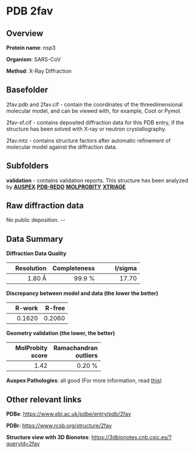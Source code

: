 # PDB 2fav

## Overview

**Protein name**: nsp3

**Organism**: SARS-CoV

**Method**: X-Ray Diffraction

## Basefolder

2fav.pdb and 2fav.cif - contain the coordinates of the threedimensional molecular model, and can be viewed with, for example, Coot or Pymol.

2fav-sf.cif - contains deposited diffraction data for this PDB entry, if the structure has been solved with X-ray or neutron crystallography.

2fav.mtz - contains structure factors after automatic refinement of molecular model against the diffraction data.

## Subfolders





**validation** - contains validation reports. This structure has been analyzed by [**AUSPEX**](https://github.com/thorn-lab/coronavirus_structural_task_force/tree/master/pdb/nsp3/SARS-CoV/2fav/validation/auspex) [**PDB-REDO**](https://github.com/thorn-lab/coronavirus_structural_task_force/tree/master/pdb/nsp3/SARS-CoV/2fav/validation/pdb-redo) [**MOLPROBITY**](https://github.com/thorn-lab/coronavirus_structural_task_force/tree/master/pdb/nsp3/SARS-CoV/2fav/validation/molprobity) [**XTRIAGE**](https://github.com/thorn-lab/coronavirus_structural_task_force/blob/master/pdb/nsp3/SARS-CoV/2fav/validation/Xtriage_output.log) 

## Raw diffraction data

No public deposition. --<br> 

## Data Summary
**Diffraction Data Quality**

|   | Resolution | Completeness| I/sigma |
|---|-------------:|----------------:|--------------:|
|   |1.80 Å|99.9  %|<img width=50/>17.70|

**Discrepancy between model and data (the lower the better)**

|   | **R-work**| **R-free**   
|---|-------------:|----------------:|           
||  0.1620|  0.2060|

**Geometry validation (the lower, the better)**

|   |**MolProbity<br>score**| **Ramachandran<br>outliers** 
|---|-------------:|----------------:|
||  1.42|  0.20 %|

**Auspex Pathologies**: all good (For more information, read [this](https://github.com/thorn-lab/coronavirus_structural_task_force/blob/master/pdb/nsp3/SARS-CoV/2fav/validation/auspex/2fav_auspex_comments.txt))

 



## Other relevant links 
**PDBe**:  https://www.ebi.ac.uk/pdbe/entry/pdb/2fav
 
**PDBr**: https://www.rcsb.org/structure/2fav 

**Structure view with 3D Bionotes**: https://3dbionotes.cnb.csic.es/?queryId=2fav

